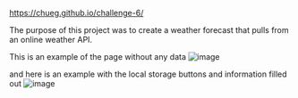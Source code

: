 https://chueg.github.io/challenge-6/

The purpose of this project was to create a weather forecast that pulls from an online weather API.

This is an example of the page without any data
![image](https://user-images.githubusercontent.com/106410591/188757160-f8e63e52-04d0-4f47-8a08-edd81d07198d.png)


and here is an example with the local storage buttons and information filled out
![image](https://user-images.githubusercontent.com/106410591/188757225-b4d25ac3-0d53-4b3d-adba-1d086a25290e.png)
